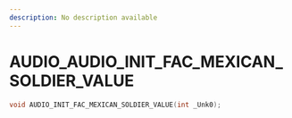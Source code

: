 ```yaml
---
description: No description available 
---
```


# AUDIO\_AUDIO_INIT_FAC_MEXICAN_SOLDIER_VALUE

```cpp
void AUDIO_INIT_FAC_MEXICAN_SOLDIER_VALUE(int _Unk0);
```